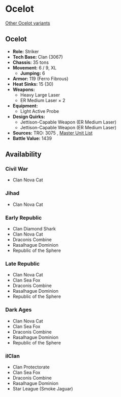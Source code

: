 # Ocelot 

[Other Ocelot variants](../ocelot.md) 

## Ocelot 

- **Role:** Striker 
- **Tech Base:** Clan (3067) 
- **Chassis:** 35 tons 
- **Movement:** 6 / 9, XL 
  - **Jumping:** 6 
- **Armor:** 119 (Ferro Fibrous) 
- **Heat Sinks:** 15 (30) 
- **Weapons:** 
  - Heavy Large Laser 
  - ER Medium Laser × 2 
- **Equipment:** 
  - Light Active Probe 
- **Design Quirks:** 
  - Jettison-Capable Weapon (ER Medium Laser) 
  - Jettison-Capable Weapon (ER Medium Laser) 
- **Sources:** TRO: 3075 , [Master Unit List](http://masterunitlist.info/Unit/Details/2313) 
- **Battle Value:** 1439 

## Availability 

### Civil War 

- Clan Nova Cat 

### Jihad 

- Clan Nova Cat 

### Early Republic 

- Clan Diamond Shark 
- Clan Nova Cat 
- Draconis Combine 
- Rasalhague Dominion 
- Republic of the Sphere 

### Late Republic 

- Clan Nova Cat 
- Clan Sea Fox 
- Draconis Combine 
- Rasalhague Dominion 
- Republic of the Sphere 

### Dark Ages 

- Clan Nova Cat 
- Clan Sea Fox 
- Draconis Combine 
- Rasalhague Dominion 
- Republic of the Sphere 

### ilClan 

- Clan Protectorate 
- Clan Sea Fox 
- Draconis Combine 
- Rasalhague Dominion 
- Star League (Smoke Jaguar) 

